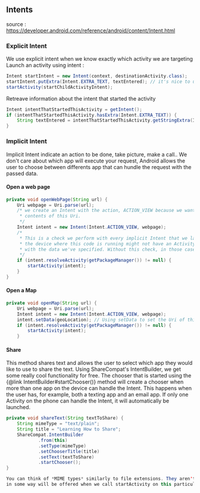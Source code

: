 ## Intents 

source : https://developer.android.com/reference/android/content/Intent.html

### Explicit Intent

We use explicit intent when we know exactly which activity we are targeting 
Launch an activity using intent : 

```java
Intent startIntent = new Intent(context, destinationActivity.class);
startIntent.putExtra(Intent.EXTRA_TEXT, textEntered); // it's nice to use already defined.
startActivity(startChildActivityIntent);
```

Retreave information about the intent that started the activity 
```java
Intent intentThatStartedThisActivity = getIntent();
if (intentThatStartedThisActivity.hasExtra(Intent.EXTRA_TEXT)) {
	String textEntered = intentThatStartedThisActivity.getStringExtra(Intent.EXTRA_TEXT);
}
```

### Implicit Intent

Implicit Intent indicate an action to be done, take picture, make a call.. We don't care about which app will execute your request, Android allows the user to choose between differents app that can hundle the request with the passed data.

#### Open a web page 
```java
private void openWebPage(String url) {
    Uri webpage = Uri.parse(url);
    /* we create an Intent with the action, ACTION_VIEW because we want to VIEW the
     * contents of this Uri.
     */
    Intent intent = new Intent(Intent.ACTION_VIEW, webpage);
    /*
     * This is a check we perform with every implicit Intent that we launch. In some cases,
     * the device where this code is running might not have an Activity to perform the action
     * with the data we've specified. Without this check, in those cases your app would crash.
     */
    if (intent.resolveActivity(getPackageManager()) != null) {
        startActivity(intent);
    }
}
```

#### Open a Map 
```java
private void openMap(String url) {
    Uri webpage = Uri.parse(url);
    Intent intent = new Intent(Intent.ACTION_VIEW, webpage);
    intent.setData(geoLocation); // Using setData to set the Uri of this Intent has the exact same affect as passing it  in the Intent's constructor. This is simply an alternate way of doing this.
    if (intent.resolveActivity(getPackageManager()) != null) {
        startActivity(intent);
    }
```

#### Share 

This method shares text and allows the user to select which app they would like to use to share the text. Using ShareCompat's IntentBuilder, we get some really cool functionality for free. The chooser that is started using the {@link IntentBuilder#startChooser()} method will create a chooser when more than one app on the device can handle the Intent. This happens when the user has, for example, both a texting app and an email app. If only one Activity on the phone can handle the Intent, it will automatically be launched.

```java
private void shareText(String textToShare) {
    String mimeType = "text/plain";
	String title = "Learning How to Share";
    ShareCompat.IntentBuilder
            .from(this)
            .setType(mimeType)
            .setChooserTitle(title)
            .setText(textToShare)
            .startChooser();
}

You can think of *MIME types* similarly to file extensions. They aren't the exact same, but MIME types help a computer determine which applications can open which content. Forexample, if you double click on a .pdf file, you will be presented with a list of programs that can open PDFs. Specifying the MIME type as text/plain has a similar affect on our implicit Intent. With text/plain specified, all apps that can handle text content
in some way will be offered when we call startActivity on this particular Intent.


